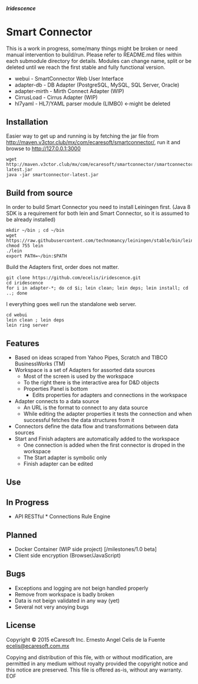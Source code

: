 ##### Iridescence

# Smart Connector

This is a work in progress, some/many things might be broken or need
manual intervention to build/run. Please refer to README.md files within
each submodule directory for details. Modules can change name, split or
be deleted until we reach the first stable and fully functional version.

  * webui         - SmartConnector Web User Interface
  * adapter-db    - DB Adapter (PostgreSQL, MySQL, SQL Server, Oracle)
  * adapter-mirth - Mirth Connect Adapter (WIP)
  * CirrusLoad    - Cirrus Adapter        (WIP)
  * hl7yaml       - HL7/YAML parser module (LIMBO) <-might be deleted


## Installation

Easier way to get up and running is by fetching the jar file from
http://maven.v3ctor.club/mx/com/ecaresoft/smartconnector/, run it and
browse to http://127.0.0.1:3000

    wget http://maven.v3ctor.club/mx/com/ecaresoft/smartconnector/smartconnector-latest.jar
    java -jar smartconnector-latest.jar

Build from source
-----------------

In order to build Smart Connector you need to install Leiningen first.
(Java 8 SDK is a requirement for both lein and Smart Connector, so it is
assumed to be already installed)

    mkdir ~/bin ; cd ~/bin
    wget https://raw.githubusercontent.com/technomancy/leiningen/stable/bin/lein
    chmod 755 lein
    ./lein
    export PATH=~/bin:$PATH

Build the Adapters first, order does not matter.

    git clone https://github.com/ecelis/iridescence.git
    cd iridescence
    for i in adapter-*; do cd $i; lein clean; lein deps; lein install; cd ..; done

I everything goes well run the standalone web server.

    cd webui
    lein clean ; lein deps
    lein ring server


Features
--------

  * Based on ideas scraped from Yahoo Pipes, Scratch and TIBCO BusinessWorks (TM)
  * Workspace is a set of Adapters for assorted data sources
    * Most of the screen is used by the workspace
    * To the right there is the interactive area for D&D objects
    * Properties Panel is bottom
      - Edits properties for adapters and connections in the workspace
  * Adapter connects to a data source
    * An URL is the format to connect to any data source
    * While editing the adapter properties it tests the connection and
      when successful fetches the data structures from it
  * Connectors define the data flow and transformations between data
    sources
  * Start and Finish adapters are automatically added to the workspace
    * One connection is added when the first connector is droped in the
      workspace
    * The Start adapter is symbolic only
    * Finish adapter can be edited

Use
---




In Progress
-----------

   * API RESTful
    * Connections Rule Engine

Planned
-------

  * Docker Container (WIP side project) [/milestones/1.0 beta]
  * Client side encryption (Browser/JavaScript)

Bugs
----

  * Exceptions and logging are not beign handled properly
  * Remove from workspace is badly broken
  * Data is not beign validated in any way (yet)
  * Several not very anoying bugs




## License

Copyright © 2015 eCaresoft Inc.
Ernesto Angel Celis de la Fuente <ecelis@ecaresoft.com.mx>

Copying and distribution of this file, with or without modification,
are permitted in any medium without royalty provided the copyright
notice and this notice are preserved.  This file is offered as-is,
without any warranty.
EOF

